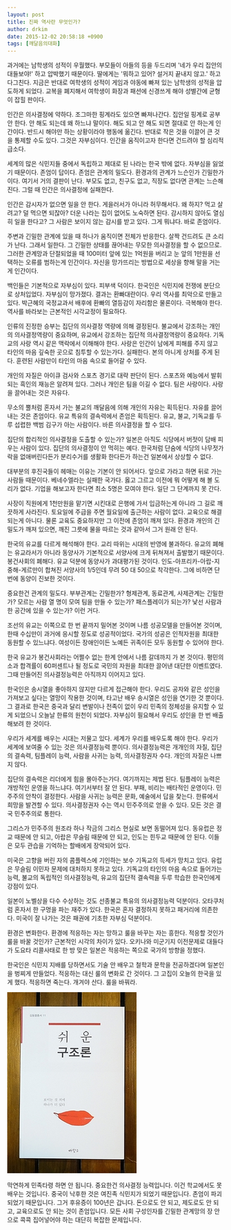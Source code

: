 ```yaml
---
layout: post
title: 진짜 역사란 무엇인가?
author: drkim
date: 2015-12-02 20:58:18 +0900
tags: [깨달음의대화]
---
```

과거에는 남학생의 성적이 우월했다. 부모들이 아들의 등을 두드리며 '네가 우리 집안의 대들보야!' 하고 압박했기 때문이다. 딸에게는 '뭐하고 있어? 설거지 끝내지 않고.' 하고 다그친다. 지금은 반대로 여학생의 성적이 게임과 야동에 빠져 있는 남학생의 성적을 압도하게 되었다. 교복을 폐지해서 여학생이 화장과 패션에 신경쓰게 해야 성별간에 균형이 잡힐 판이다. 

  


인간은 의사결정에 약하다. 조그마한 핑계라도 있으면 빠져나간다. 집안일 핑계로 공부 안 한다. 안 해도 되는데 왜 하느냐 말이다. 해도 되고 안 해도 되면 절대로 안 하는게 인간이다. 반드시 해야만 하는 상황이라야 행동에 옮긴다. 반대로 작은 것을 이끌어 큰 것을 통제할 수도 있다. 그것은 자부심이다. 인간을 움직이고자 한다면 건드려야 할 심리적 급소다. 

  


세계의 많은 식민지들 중에서 독립하고 제대로 된 나라는 한국 밖에 없다. 자부심을 잃었기 때문이다. 존엄이 답이다. 존엄은 관계의 밀도다. 환경과의 관계가 느슨인가 긴밀한가이다. 여기서 거의 결판이 난다. 부모도 없고, 친구도 없고, 직장도 없다면 관계는 느슨해진다. 그럴 때 인간은 의사결정에 실패한다. 

  


인간은 감시자가 없으면 일을 안 한다. 게을러서가 아니라 허무해서다. 왜 하지? 먹고 살려고? 덜 먹으면 되잖아? 더운 나라는 집이 없어도 노숙하면 된다. 감시하지 않아도 열심히 일을 한다고? 그 사람은 보이지 않는 감시를 받고 있다. 그게 뭐냐다. 바로 존엄이다. 

  


주변과 긴밀한 관계에 있을 때 하나가 움직이면 전체가 반응한다. 살짝 건드려도 큰 소리가 난다. 그래서 일한다. 그 긴밀한 상태를 끊어내는 무모한 의사결정을 할 수 없으므로. 그러한 관계망과 단절되었을 때 100미터 앞에 있는 1억원을 버리고 눈 앞의 1만원을 선택하는 오류를 범하는게 인간이다. 자신을 망가뜨리는 방법으로 세상을 향해 말을 거는게 인간이다. 

  


백인들은 기본적으로 자부심이 있다. 피부색 덕이다. 한국인은 식민지에 전쟁에 분단으로 상처입었다. 자부심이 망가졌다. 결과는 환빠대란이다. 우리 역사를 최악으로 만들고 있다. 박근혜의 국정교과서 배후에 환빠의 열등감이 자리함은 물론이다. 극복해야 한다. 역사를 바라보는 근본적인 시각교정이 필요하다. 

  


인류의 진정한 승부는 집단의 의사결정 역량에 의해 결정된다. 불교에서 강조하는 개인의 의사결정역량이 중요하며, 유교에서 강조하는 집단적 의사결정역량이 중요하다. 기독교의 사랑 역시 같은 맥락에서 이해해야 한다. 사랑은 인간이 남에게 피해를 주지 않고 타인의 마음 깊숙한 곳으로 침투할 수 있는가다. 실패한다. 본의 아니게 상처를 주게 된다. 훈련된 사람만이 타인의 마음 속으로 들어갈 수 있다. 

  


개인의 자질은 아이큐 검사와 스포츠 경기로 대략 판단이 된다. 스포츠와 예능에서 발휘되는 흑인의 재능은 알려져 있다. 그러나 개인은 팀을 이길 수 없다. 팀은 사랑이다. 사랑을 끌어내는 것은 자유다. 

  


무소의 뿔처럼 혼자서 가는 불교의 깨달음에 의해 개인의 자유는 획득된다. 자유를 끌어내는 것은 존엄이다. 유교 특유의 결속력에서 존엄은 획득된다. 유교, 불교, 기독교를 두루 섭렵한 백범 김구가 아는 사람이다. 바른 의사결정을 할 수 있다. 

  


집단의 합리적인 의사결정을 도출할 수 있는가? 일본은 아직도 식당에서 버젓이 담배 피우는 사람이 있다. 집단의 의사결정이 안 먹히는 예다. 한국처럼 단숨에 식당의 나무젓가락을 없애버린다든가 분리수거를 생활화 한다든가 하는건 일본에서 상상할 수 없다. 

  


대부분의 후진국들이 헤매는 이유는 기본이 안 되어서다. 앞으로 가라고 하면 뒤로 가는 사람들 때문이다. 베네수엘라는 실패한 국가다. 옳고 그르고 이전에 뭐 어떻게 해 볼 도리가 없다. 기업을 해보고자 한다면 최소 5명은 모여야 한다. 일단 그 단계까지 못 간다. 

  


사장이 직원에게 1천만원을 맡기면 시킨대로 은행에 가서 입금하는게 아니라 그 길로 깨끗하게 사라진다. 토요일에 주급을 주면 월요일에 출근하는 사람이 없다. 교육으로 해결되는게 아니다. 물론 교육도 중요하지만 그 이전에 존엄이 깨져 있다. 환경과 개인의 긴밀도가 깨져 있으면, 깨진 그릇에 물을 따르는 것과 같아서 그거 원래 안 된다. 

  


한국의 유교를 다르게 해석해야 한다. 교리 따위는 시대의 반영에 불과하다. 유교의 폐해는 유교라서가 아니라 동양사가 기본적으로 서양사에 크게 뒤쳐져서 출발했기 때문이다. 봉건사회의 폐해다. 유교 덕분에 동양사가 과대평가된 것이다. 인도-아프리카-아랍-지중해-게르만이 합쳐진 서양사의 1/5인데 무려 50 대 50으로 착각한다. 그에 비하면 단번에 동양이 진보한 것이다. 

  


중요한건 관계의 밀도다. 부부관계는 긴밀한가? 형제관계, 동료관계, 사제관계는 긴밀한가? 모르는 사람 열 명이 모여 팀을 만들 수 있는가? 패스플레이가 되는가? 낯선 사람과 한 공간에 있을 수 있는가? 이런 거다. 

  


조선의 유교는 이쪽으로 한 번 끝까지 밀어본 것이며 나름 성공모델을 만들어본 것이며, 한때 수십만이 과거에 응시할 정도로 성공적이었다. 국가의 성공은 인적자원을 최대한 동원할 수 있느냐다. 여성이든 장애인이든 노예든 귀족이든 모두 동원할 수 있어야 한다. 

  


한국 유교가 봉건사회라는 어쩔수 없는 한계 안에서 나름 갈데까지 가 본 것이다. 평민의 소과 합격률이 60퍼센트나 될 정도로 국민의 자원을 최대한 끌어낸 대단한 이벤트였다. 그때 만들어진 의사결정능력은 아직까지 이어지고 있다. 

  


한국인은 송시열을 좋아하지 않지만 다르게 접근해야 한다. 우리도 공자와 같은 성인을 가져보고 싶다는 열망이 작용한 것이며, 타고난 배우 송시열은 성인을 연기한 것 뿐이다. 그 결과로 한국은 중국과 달리 변발이나 전족이 없이 우리 민족의 정체성을 유지할 수 있게 되었으니 오늘날 한류의 원천이 되었다. 자부심이 필요해서 우리도 성인을 한 번 배출해보려 한 것이다. 

  


우리가 세계를 배우는 시대는 저물고 있다. 세계가 우리를 배우도록 해야 한다. 우리가 세계에 보여줄 수 있는 것은 의사결정능력 뿐이다. 의사결정능력은 개개인의 자질, 집단의 결속력, 팀플레이 능력, 사람을 사귀는 능력, 의사결정권자 수다. 개인의 자질은 나쁘지 않다. 

  


집단의 결속력은 리더에게 힘을 몰아주는가다. 여기까지는 제법 된다. 팀플레이 능력은 개방적인 운영을 하느냐다. 여기서부터 잘 안 된다. 부패, 비리는 배타적인 운영이다. 민주주의 안착이 결정한다. 사람을 사귀는 능력은 문화, 예술에서 답을 찾는다. 한류에서 희망을 발견할 수 있다. 의사결정권자 수는 역시 민주주의로 얻을 수 있다. 모든 것은 결국 민주주의로 통한다. 

  


그리스가 민주주의 원조라 하나 작금의 그리스 현실로 보면 동떨어져 있다. 동유럽은 정교 때문에 안 되고, 아랍은 무슬림 때문에 안 되고, 인도는 힌두교 때문에 안 된다. 이들은 모두 관습을 기억하는 할배에게 장악되어 있다. 

  


미국은 고향을 버린 자의 콤플렉스에 기인하는 보수 기독교의 득세가 망치고 있다. 유럽은 무슬림 이민자 문제에 대처하지 못하고 있다. 기독교의 타인의 마음 속으로 들어가는 능력, 불교의 독립적인 의사결정능력, 유교의 집단적 결속력을 두루 학습한 한국인에게 강점이 있다. 

  


일본이 노벨상을 다수 수상하는 것도 선종불교 특유의 의사결정능력 덕분이다. 오타쿠처럼 혼자서 한 구멍을 파는 재주가 있다. 한국은 혼자 결정하지 못하고 패거리에 의존한다. 미국이 잘 나가는 것은 패권에 기초한 자부심 덕분이다. 

  


환경은 변화한다. 환경에 적응하는 자는 망하고 룰을 바꾸는 자는 흥한다. 적응할 것인가 룰을 바꿀 것인가? 근본적인 시각의 차이가 있다. 오키나와 미군기지 이전문제로 대들다가 도요타 리콜사태로 한 방 맞은 일본은 적응하는 쪽으로 국가의 방향을 정했다. 

  


한국인은 식민지 지배를 당하면서도 기술 안 배우고 철학과 문학을 전공하겠다며 일본인을 벙찌게 만들었다. 적응하는 대신 룰의 변화로 간 것이다. 그 고집이 오늘의 한국을 있게 했다. 적응하면 죽는다. 개겨야 산다. 룰을 바꿔라. 

  



 ![](/files/attach/images/198/435/644/DSC01488.JPG) 

  


막연하게 민족타령 하면 안 됩니다. 중요한건 의사결정 능력입니다. 이건 학교에서도 못 배우는 것입니다. 중국이 낙후한 것은 여진족 식민지가 되었기 때문입니다. 존엄이 파괴되었기 때문입니다. 그거 후유증이 100년은 갑니다. 돈으로도 안 되고, 제도로도 안 되고, 교육으로도 안 되는 것이 존엄입니다. 모든 사회 구성인자를 긴밀한 관계망의 장 안으로 콕콕 집어넣어야 하는 대단히 복잡한 문제입니다.